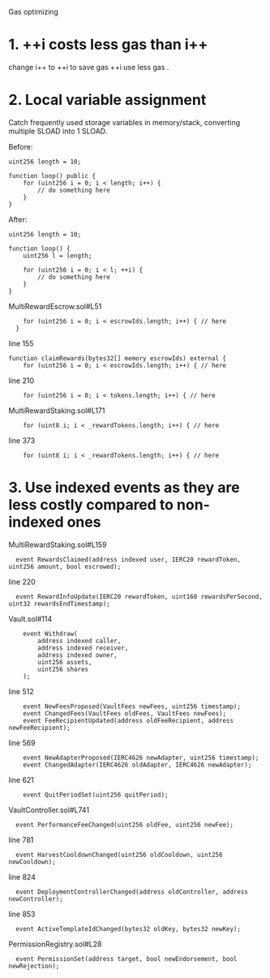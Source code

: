 Gas optimizing 

# 1. ++i costs less gas than i++ 

change i++ to ++i to save gas ++i use less gas . 

# 2. Local variable assignment 

Catch frequently used storage variables in memory/stack, converting multiple SLOAD into 1 SLOAD. 

Before:
```
uint256 length = 10;

function loop() public {
    for (uint256 i = 0; i < length; i++) {
        // do something here
    }
}
```
After:
```
uint256 length = 10;

function loop() {
    uint256 l = length;

    for (uint256 i = 0; i < l; ++i) {
        // do something here
    }
}
```

MultiRewardEscrow.sol#L51  
```
    for (uint256 i = 0; i < escrowIds.length; i++) { // here 
  }
```
line 155
```
function claimRewards(bytes32[] memory escrowIds) external {
    for (uint256 i = 0; i < escrowIds.length; i++) { // here
```
line 210
```
    for (uint256 i = 0; i < tokens.length; i++) { // here
```
MultiRewardStaking.sol#L171
```
    for (uint8 i; i < _rewardTokens.length; i++) { // here
```
line 373
```
    for (uint8 i; i < _rewardTokens.length; i++) { // here
```

# 3. Use indexed events as they are less costly compared to non-indexed ones 

MultiRewardStaking.sol#L159
```
  event RewardsClaimed(address indexed user, IERC20 rewardToken, uint256 amount, bool escrowed);
```
line
220
```
  event RewardInfoUpdate(IERC20 rewardToken, uint160 rewardsPerSecond, uint32 rewardsEndTimestamp);

```
Vault.sol#114

```
    event Withdraw(
        address indexed caller,
        address indexed receiver,
        address indexed owner,
        uint256 assets,
        uint256 shares
    );
```
line 512
```
    event NewFeesProposed(VaultFees newFees, uint256 timestamp);
    event ChangedFees(VaultFees oldFees, VaultFees newFees);
    event FeeRecipientUpdated(address oldFeeRecipient, address newFeeRecipient);
```
line 569
```
    event NewAdapterProposed(IERC4626 newAdapter, uint256 timestamp);
    event ChangedAdapter(IERC4626 oldAdapter, IERC4626 newAdapter);
```
line 621
```
    event QuitPeriodSet(uint256 quitPeriod);
```
VaultController.sol#L741
```
  event PerformanceFeeChanged(uint256 oldFee, uint256 newFee);
```
line 781

```
  event HarvestCooldownChanged(uint256 oldCooldown, uint256 newCooldown);
```
line 824
```
  event DeploymentControllerChanged(address oldController, address newController);
```
line 853
```
  event ActiveTemplateIdChanged(bytes32 oldKey, bytes32 newKey);
```
PermissionRegistry.sol#L28
```
  event PermissionSet(address target, bool newEndorsement, bool newRejection);
```